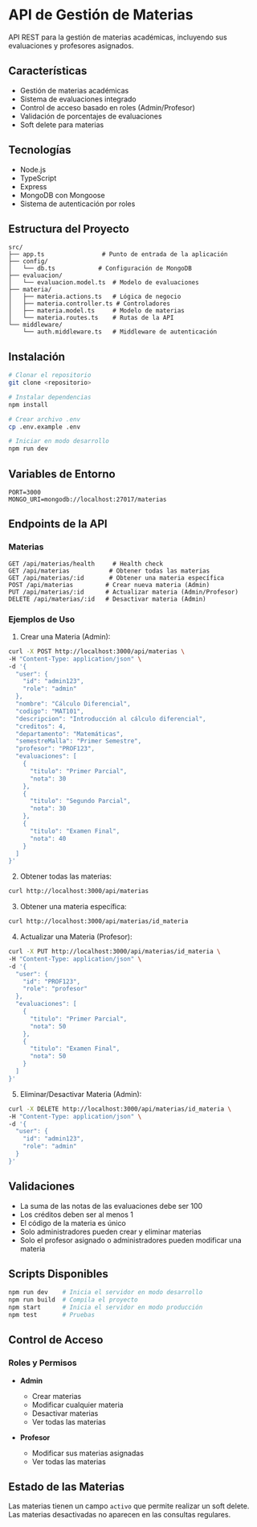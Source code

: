 # API de Gestión de Materias

API REST para la gestión de materias académicas, incluyendo sus evaluaciones y profesores asignados.

## Características

- Gestión de materias académicas
- Sistema de evaluaciones integrado
- Control de acceso basado en roles (Admin/Profesor)
- Validación de porcentajes de evaluaciones
- Soft delete para materias

## Tecnologías

- Node.js
- TypeScript
- Express
- MongoDB con Mongoose
- Sistema de autenticación por roles

## Estructura del Proyecto

```
src/
├── app.ts                # Punto de entrada de la aplicación
├── config/              
│   └── db.ts            # Configuración de MongoDB
├── evaluacion/
│   └── evaluacion.model.ts  # Modelo de evaluaciones
├── materia/
│   ├── materia.actions.ts   # Lógica de negocio
│   ├── materia.controller.ts # Controladores
│   ├── materia.model.ts     # Modelo de materias
│   └── materia.routes.ts    # Rutas de la API
└── middleware/
    └── auth.middleware.ts   # Middleware de autenticación
```

## Instalación

```bash
# Clonar el repositorio
git clone <repositorio>

# Instalar dependencias
npm install

# Crear archivo .env
cp .env.example .env

# Iniciar en modo desarrollo
npm run dev
```

## Variables de Entorno

```env
PORT=3000
MONGO_URI=mongodb://localhost:27017/materias
```

## Endpoints de la API

### Materias

```plaintext
GET /api/materias/health     # Health check
GET /api/materias           # Obtener todas las materias
GET /api/materias/:id       # Obtener una materia específica
POST /api/materias         # Crear nueva materia (Admin)
PUT /api/materias/:id      # Actualizar materia (Admin/Profesor)
DELETE /api/materias/:id   # Desactivar materia (Admin)
```

### Ejemplos de Uso

1. Crear una Materia (Admin):
```bash
curl -X POST http://localhost:3000/api/materias \
-H "Content-Type: application/json" \
-d '{
  "user": {
    "id": "admin123",
    "role": "admin"
  },
  "nombre": "Cálculo Diferencial",
  "codigo": "MAT101",
  "descripcion": "Introducción al cálculo diferencial",
  "creditos": 4,
  "departamento": "Matemáticas",
  "semestreMalla": "Primer Semestre",
  "profesor": "PROF123",
  "evaluaciones": [
    {
      "titulo": "Primer Parcial",
      "nota": 30
    },
    {
      "titulo": "Segundo Parcial",
      "nota": 30
    },
    {
      "titulo": "Examen Final",
      "nota": 40
    }
  ]
}'
```

2. Obtener todas las materias:
```bash
curl http://localhost:3000/api/materias
```

3. Obtener una materia específica:
```bash
curl http://localhost:3000/api/materias/id_materia
```

4. Actualizar una Materia (Profesor):
```bash
curl -X PUT http://localhost:3000/api/materias/id_materia \
-H "Content-Type: application/json" \
-d '{
  "user": {
    "id": "PROF123",
    "role": "profesor"
  },
  "evaluaciones": [
    {
      "titulo": "Primer Parcial",
      "nota": 50
    },
    {
      "titulo": "Examen Final",
      "nota": 50
    }
  ]
}'
```

5. Eliminar/Desactivar Materia (Admin):
```bash
curl -X DELETE http://localhost:3000/api/materias/id_materia \
-H "Content-Type: application/json" \
-d '{
  "user": {
    "id": "admin123",
    "role": "admin"
  }
}'
```

## Validaciones

- La suma de las notas de las evaluaciones debe ser 100
- Los créditos deben ser al menos 1
- El código de la materia es único
- Solo administradores pueden crear y eliminar materias
- Solo el profesor asignado o administradores pueden modificar una materia

## Scripts Disponibles

```bash
npm run dev    # Inicia el servidor en modo desarrollo
npm run build  # Compila el proyecto
npm start      # Inicia el servidor en modo producción
npm test       # Pruebas
```

## Control de Acceso

### Roles y Permisos

- **Admin**
  - Crear materias
  - Modificar cualquier materia
  - Desactivar materias
  - Ver todas las materias

- **Profesor**
  - Modificar sus materias asignadas
  - Ver todas las materias

## Estado de las Materias

Las materias tienen un campo `activo` que permite realizar un soft delete. Las materias desactivadas no aparecen en las consultas regulares.
